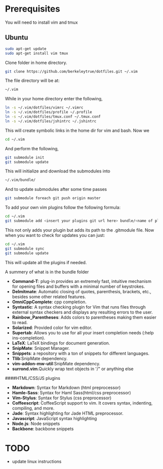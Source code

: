 # Prerequisites
You will need to install vim and tmux

## Ubuntu
```bash
sudo apt-get update
sudo apt-get install vim tmux
```

Clone folder in home directory.

```bash
git clone https://github.com/berkeleytrue/dotfiles.git ~/.vim
```

The file directory will be at:

```bash
~/.vim
```

While in your home directory enter the following,

```bash
ln -s ~/.vim/dotfiles/vimrc ~/.vimrc
ln -s ~/.vim/dotfiles/profile ~/.profile
ln -s ~/.vim/dotfiles/tmux.conf ~/.tmux.conf
ln -s ~/.vim/dotfiles/jshintrc ~/.jshintrc
```

This will create symbolic links in the home dir for vim and bash.
Now we

 ```bash
cd ~/.vim
```

And perform the following,

```bash
git submodule init
git submodule update
```

This will initialize and download the submodules into

```bash
~/.vim/bundle/
```

And to update submodules after some time passes

```bash
git submodule foreach git push origin master
```

To add your own vim plugins follow the following formula:

```bash
cd ~/.vim
git submodule add <insert your plugins git url here> bundle/<name of plugin>
```

This not only adds your plugin but adds its path to the .gitmodule file. Now when
you want to check for updates you can just:

```bash
cd ~/.vim
git submodule sync
git submodule update
```

This will update all the plugins if needed.

A summery of what is in the bundle folder

* **Command-T**: plug-in provides an extremely fast, intuitive mechanism for opening files and buffers with a minimal number of keystrokes.
* **Delmitmate**: Automatic closing of quotes, parenthesis, brackets, etc., besides some other related features.
* **OmniCppComplete**: cpp completion.
* **Syntastic**: A syntax checking plugin for Vim that runs files through external syntax checkers and displays any resulting errors to the user.
* **Rainbow_Parentheses**: Adds colors to parentheses making them easier to read.
* **Solarized**: Provided color for vim editor.
* **Supertab**: Allows you to use <Tab> for all your insert completion needs (:help ins-completion).
* **LaTeX**: LaTeX bindings for document generation.
* **SnipMate**: Snippet Manager.
* **Snippets**: a repository with a ton of snippets for different languages.
* **Tlib**:SnipMate dependency.
* **vim-addon-mw-util**:SnipMate dependency.
* **surrond.vim**.Quickly wrap text objects in '/" or anything else

####HTML/CSS/JS plugins

* **Markdown**: Syntax for Markdown (html preprocessor)
* **Hamle-Sass**: Syntax for Haml Sass(html/css preprocessor)
* **Vim-Stylus**: Syntax for Stylus (css preprocessor)
* **Coffeescript**: CoffeeScript support to vim. It covers syntax, indenting, compiling, and more.
* **Jade**: Syntax highlighting for Jade HTML preprocessor.
* **Javascript**: JavaScript syntax highlighting
* **Node.js**: Node snippets
* **Backbone**: backbone snippets

# TODO

* update linux instructions
